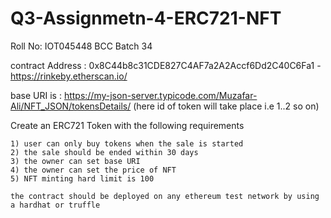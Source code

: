 # Q3-Assignmetn-4-ERC721-NFT


Roll No: IOT045448 
BCC Batch 34

contract Address : 0x8C44b8c31CDE827C4AF7a2A2Accf6Dd2C40C6Fa1  - https://rinkeby.etherscan.io/


base URI is : https://my-json-server.typicode.com/Muzafar-Ali/NFT_JSON/tokensDetails/ (here id of token will take place i.e 1..2  so on)

 Create an ERC721 Token with the following requirements

    1) user can only buy tokens when the sale is started
    2) the sale should be ended within 30 days
    3) the owner can set base URI
    4) the owner can set the price of NFT
    5) NFT minting hard limit is 100
    
    the contract should be deployed on any ethereum test network by using a hardhat or truffle
    
